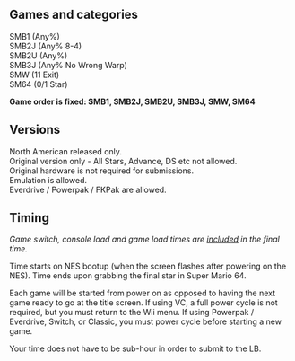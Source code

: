 ## Games and categories

SMB1 (Any%)  
SMB2J (Any% 8-4)  
SMB2U (Any%)  
SMB3J (Any% No Wrong Warp)  
SMW (11 Exit)  
SM64 (0/1 Star)  

**Game order is fixed: SMB1, SMB2J, SMB2U, SMB3J, SMW, SM64**

## Versions

North American released only.  
Original version only - All Stars, Advance, DS etc not allowed.  
Original hardware is not required for submissions.  
Emulation is allowed.  
Everdrive / Powerpak / FKPak are allowed.  
 
## Timing

*Game switch, console load and game load times are <ins>included</ins> in the final time.* 

Time starts on NES bootup (when the screen flashes after powering on the NES). Time ends upon grabbing the final star in Super Mario 64.

Each game will be started from power on as opposed to having the next game ready to go at the title screen. If using VC, a full power cycle is not required, but you must return to the Wii menu. If using Powerpak / Everdrive, Switch, or Classic, you must power cycle before starting a new game.

Your time does not have to be sub-hour in order to submit to the LB.